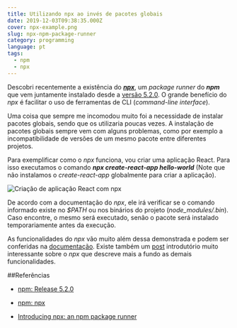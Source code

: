 ```yaml
---
title: Utilizando npx ao invés de pacotes globais
date: 2019-12-03T09:38:35.000Z
cover: npx-example.png
slug: npx-npm-package-runner
category: programming
language: pt
tags:
  - npm
  - npx
---
```


Descobri recentemente a existência do *__<a href="https://www.npmjs.com/package/npx" target="_blank" rel="noreferrer">npx</a>__*, um *package runner* do __*npm*__ que vem juntamente instalado desde a <a href="https://github.com/npm/npm/releases/tag/v5.2.0" target="_blank" rel="noreferrer">versão 5.2.0</a>. O grande benefício do *npx* é facilitar o uso de ferramentas de CLI (*command-line interface*).

Uma coisa que sempre me incomodou muito foi a necessidade de instalar pacotes globais, sendo que os utilizaria poucas vezes. A instalação de pacotes globais sempre vem com alguns problemas, como por exemplo a incompatibilidade de versões de um mesmo pacote entre diferentes projetos.

Para exemplificar como o *npx* funciona, vou criar uma aplicação React. Para isso executamos o comando *__npx create-react-app hello-world__* (Note que não instalamos o *create-react-app* globalmente para criar a aplicação).

![Criação de aplicação React com npx](/assets/npx-example.png "Criação de aplicação React com npx (Fonte: do autor)")

De acordo com a documentação do *npx*, ele irá verificar se o comando informado existe no *$PATH* ou nos binários do projeto (*node_modules/.bin*). Caso encontre, o mesmo será executado, senão o pacote será instalado temporariamente antes da execução.

As funcionalidades do *npx* vão muito além dessa demonstrada e podem ser conferidas na <a href="https://www.npmjs.com/package/npx" target="_blank" rel="noreferrer">documentação</a>. Existe também um <a href="https://medium.com/@maybekatz/introducing-npx-an-npm-package-runner-55f7d4bd282b" target="_blank" rel="noreferrer">post</a> introdutório muito interessante sobre o *npx* que descreve mais a fundo as demais funcionalidades.

##Referências

- <a href="https://github.com/npm/npm/releases/tag/v5.2.0" target="_blank" rel="noreferrer">npm: Release 5.2.0</a>

- <a href="https://www.npmjs.com/package/npx" target="_blank" rel="noreferrer">npm: npx</a>

- <a href="https://medium.com/@maybekatz/introducing-npx-an-npm-package-runner-55f7d4bd282b" target="_blank" rel="noreferrer">Introducing npx: an npm package runner</a>